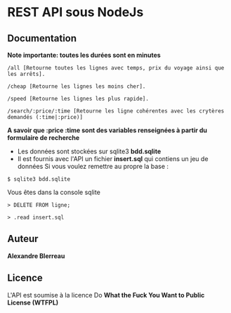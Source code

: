# REST API sous NodeJs

## Documentation 
**Note importante: toutes les durées sont en minutes** 

```
/all [Retourne toutes les lignes avec temps, prix du voyage ainsi que les arrêts].
```

```
/cheap [Retourne les lignes les moins cher].
```

```
/speed [Retourne les lignes les plus rapide].
```

```
/search/:price/:time [Retourne les ligne cohérentes avec les crytères demandés (:time|:price)]
```
**A savoir que :price :time sont des variables renseignées à partir du formulaire de recherche**

* Les données sont stockées sur sqlite3 **bdd.sqlite** 
* Il est fournis avec l'API un fichier **insert.sql** qui contiens un jeu de données
Si vous voulez remettre au propre la base :
```
$ sqlite3 bdd.sqlite
```
Vous êtes dans la console sqlite
```
> DELETE FROM ligne;
```
```
> .read insert.sql
```

## Auteur
**Alexandre Blerreau**

## Licence
L'API est soumise à la licence Do **What the Fuck You Want to Public License (WTFPL)**

